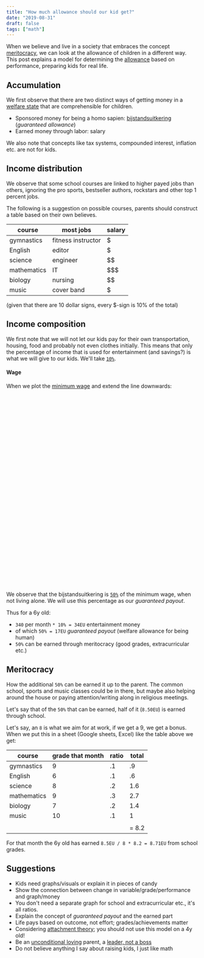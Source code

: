 ```yaml
---
title: "How much allowance should our kid get?"
date: "2019-08-31"
draft: false
tags: ["math"]
---
```


When we believe and live in a society that 
embraces the concept
[meritocracy](https://en.wikipedia.org/wiki/Meritocracy),
we can look at the allowance of children in a different way.
This post explains a model for determining the
[allowance](https://www.nibud.nl/consumenten/zakgeld/)
based on performance,
preparing kids for real life.


## Accumulation

We first observe that there are two distinct ways of getting money in a
[welfare state](https://en.wikipedia.org/wiki/Welfare_state)
that are comprehensible for children.

- Sponsored money for being a homo sapien: [bijstandsuitkering](https://www.rijksoverheid.nl/onderwerpen/bijstand) (*guaranteed allowance*)
- Earned money through labor: salary

We also note that concepts like tax systems,
compounded interest, inflation etc. are not 
for kids.

## Income distribution

We observe that some school courses are linked to higher payed jobs than others,
ignoring the pro sports, bestseller authors, rockstars and other top 1 percent jobs.

The following is a suggestion on possible courses,
parents should construct a table based on their own believes.

| course | most jobs | salary |
| --- | --- | --- |
| gymnastics | fitness instructor | $ |
| English | editor | $ |
| science | engineer | $$ |
| mathematics | IT | $$$ |
| biology | nursing | $$ |
| music | cover band | $ |

(given that there are 10 dollar signs, every $-sign is 10% of the total)


## Income composition

We first note that we will not let our kids pay for their own
transportation, housing, food and probably not even clothes initially.
This means that only the percentage of income
that is used for entertainment (and savings?) is what we will give to our kids.
We'll take [`10%`](https://www.quicken.com/home-budget-cost-living-reality-check).

#### Wage

When we plot the
[minimum wage](https://www.rijksoverheid.nl/onderwerpen/minimumloon/bedragen-minimumloon/bedragen-minimumloon-2019)
and extend the line downwards:

<article>
<div id="curve_chart" style="width: 900px; height: 500px"></div>
<script type="text/javascript" src="https://www.gstatic.com/charts/loader.js"></script>
<script type="text/javascript">
  google.charts.load('current', {'packages':['corechart']});
  google.charts.setOnLoadCallback(drawChart);
//490.7,564.3,646.05,817.8,981.35,1308.5,1635.60
  function drawChart() {
    var data = google.visualization.arrayToDataTable([
      ['Age', 'example_values', 'minimum wage','diff. prev.'],
      ['6',   340,NaN,NaN],
      ['7',   345,NaN,5],
      ['8',   350,NaN,5],        // 5
      ['9',   355,NaN,5],
      ['10',  365,NaN,10],       // 10
      ['11',  375,NaN,10],
      ['12',  400,NaN,25],       // 20
      ['13',  415,NaN,15],
      ['14',  450,NaN,35],       // 37.85
      ['15',  NaN,490.7,40.7],
      ['16',  NaN,564.3,73.6],   // 77.675
      ['17',  NaN,646.05,81.75],
      ['18',  NaN,817.8,171.75], // 167.65
      ['19',  NaN,981.35,163.55],
      ['20',  NaN,1308.5,327.15],// 327.1
      ['21',  NaN,1635.6,327.1],
    ]);

    var options = {
      title: 'Minimum wage NL (july 2019)',
      curveType: 'function',
      legend: { position: 'bottom' }
    };

    var chart = new google.visualization.LineChart(document.getElementById('curve_chart'));

    chart.draw(data, options);
  }
</script>
</article>

We observe that the bijstandsuitkering is
[`50%`](https://www.rijksoverheid.nl/onderwerpen/bijstand/vraag-en-antwoord/wat-is-de-bijstandsnorm)
of the minimum wage,
when not living alone.
We will use this percentage as our *guaranteed payout*.

Thus for a 6y old:

- `340` per month `* 10% = 34EU` entertainment money
- of which `50% = 17EU` *guaranteed payout* (welfare allowance for being human)
- `50%` can be earned through meritocracy (good grades, extracurricular etc.)

## Meritocracy

How the additional `50%` can be earned it up to the parent.
The common school, sports and music classes could be in there,
but maybe also helping around the house or
paying attention/writing along in religious meetings.

Let's say that of the `50%` that can be earned,
half of it (`8.50EU`) is earned through school.

Let's say, an `8` is what we aim for at work, if we get a 9, we get a bonus.
When we put this in a sheet (Google sheets, Excel) like the table above
we get:

| course | grade that month | ratio | total |
| ----- | ------ | --- | --- |
| gymnastics | 9 | .1 | .9 |
| English | 6 | .1 | .6 |
| science | 8 | .2 | 1.6 |
| mathematics | 9 | .3 | 2.7 |
| biology | 7 | .2 | 1.4 |
| music | 10 | .1 | 1 |
| | | | |
| | | | = 8.2 |


For that month the 6y old has earned `8.5EU / 8 * 8.2 = 8.71EU` from school grades.

## Suggestions

- Kids need graphs/visuals or explain it in pieces of candy
- Show the connection between change in variable/grade/performance and graph/money
- You don't need a separate graph for school and extracurricular etc., it's all ratios.
- Explain the concept of *guaranteed payout* and the earned part
- Life pays based on outcome, not effort; grades/achievements matter
- Considering [attachment theory](https://en.wikipedia.org/wiki/Attachment_theory); you should not use this model on a 4y old!
- Be an [unconditional loving](https://en.wikipedia.org/wiki/Unconditional_love) parent, a [leader, not a boss](https://www.google.com/search?q=leader+vs.+boss)
- Do not believe anything I say about raising kids, I just like math 


